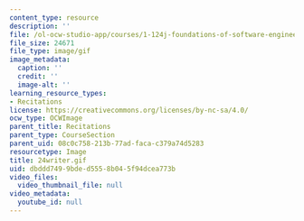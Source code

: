 ```yaml
---
content_type: resource
description: ''
file: /ol-ocw-studio-app/courses/1-124j-foundations-of-software-engineering-fall-2000/dbddd7499bded5558b045f94dcea773b_24writer.gif
file_size: 24671
file_type: image/gif
image_metadata:
  caption: ''
  credit: ''
  image-alt: ''
learning_resource_types:
- Recitations
license: https://creativecommons.org/licenses/by-nc-sa/4.0/
ocw_type: OCWImage
parent_title: Recitations
parent_type: CourseSection
parent_uid: 08c0c758-213b-77ad-faca-c379a74d5283
resourcetype: Image
title: 24writer.gif
uid: dbddd749-9bde-d555-8b04-5f94dcea773b
video_files:
  video_thumbnail_file: null
video_metadata:
  youtube_id: null
---
```

